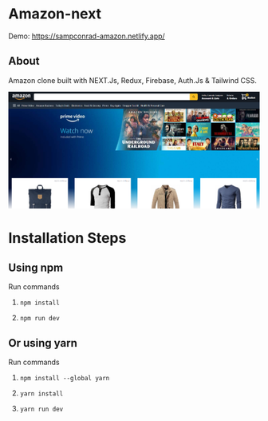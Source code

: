 # Amazon-next

Demo: https://sampconrad-amazon.netlify.app/

## About

Amazon clone built with NEXT.Js, Redux, Firebase, Auth.Js & Tailwind CSS.

![preview](./preview.png)

# Installation Steps

## Using npm

Run commands

1. `npm install`

2. `npm run dev`

## Or using yarn

Run commands

1. `npm install --global yarn`

2. `yarn install`

3. `yarn run dev`
